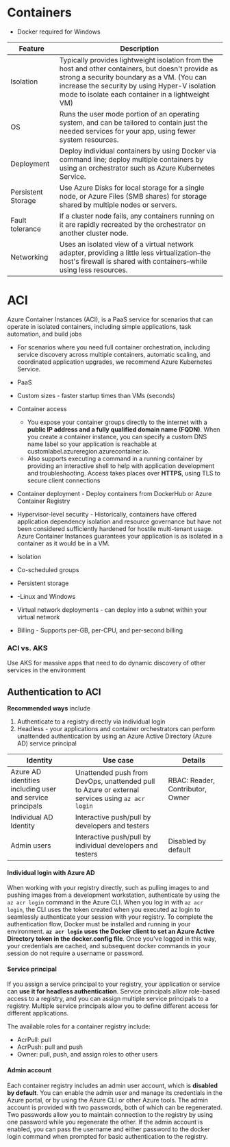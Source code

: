 # Containers 
- Docker required for Windows

|  Feature 	|  Description 	|
|---	|---	|
| Isolation  	| Typically provides lightweight isolation from the host and other containers, but doesn't provide as strong a security boundary as a VM. (You can increase the security by using Hyper-V isolation mode to isolate each container in a lightweight VM) |
| OS 	| Runs the user mode portion of an operating system, and can be tailored to contain just the needed services for your app, using fewer system resources.|
| Deployment  	|  Deploy individual containers by using Docker via command line; deploy multiple containers by using an orchestrator such as Azure Kubernetes Service. 	|
| Persistent Storage  	| Use Azure Disks for local storage for a single node, or Azure Files (SMB shares) for storage shared by multiple nodes or servers.	|
| Fault tolerance   	| If a cluster node fails, any containers running on it are rapidly recreated by the orchestrator on another cluster node. |
| Networking  	| Uses an isolated view of a virtual network adapter, providing a little less virtualization–the host's firewall is shared with containers–while using less resources.|

# ACI

Azure Container Instances (ACI), is a PaaS service for scenarios that can operate in isolated containers, including simple applications, task automation, and build jobs
  - For scenarios where you need full container orchestration, including service discovery across multiple containers, automatic scaling, and coordinated application upgrades, we recommend Azure Kubernetes Service.

- PaaS 
- Custom sizes - faster startup times than VMs (seconds)
- Container access
    - You expose your container groups directly to the internet with a **public IP address and a fully qualified domain name (FQDN)**. When you create a container instance, you can specify a custom DNS name label so your application is reachable at customlabel.azureregion.azurecontainer.io.
    - Also supports executing a command in a running container by providing an interactive shell to help with application development and troubleshooting. Access takes places over **HTTPS**, using TLS to secure client connections
- Container deployment - Deploy containers from DockerHub or Azure Container Registry
- Hypervisor-level security - Historically, containers have offered application dependency isolation and resource governance but have not been considered sufficiently hardened for hostile multi-tenant usage. Azure Container Instances guarantees your application is as isolated in a container as it would be in a VM.
- Isolation
- Co-scheduled groups
- Persistent storage 
- -Linux and Windows 
- Virtual network deployments - can deploy into a subnet within your virtual network
- Billing - Supports per-GB, per-CPU, and per-second billing

### ACI vs. AKS
Use AKS for massive apps that need to do dynamic discovery of other services in the environment

## Authentication to ACI

**Recommended ways** include
1. Authenticate to a registry directly via individual login
2. Headless - your applications and container orchestrators can perform unattended authentication by using an Azure Active Directory (Azure AD) service principal

|  Identity 	| Use case  	| Details   	|
|---	|---	|---	|
| Azure AD identities including user and service principals  	|  Unattended push from DevOps, unattended pull to Azure or external services using `az acr login`	|   RBAC: Reader, Contributor, Owner	|
|  Individual AD Identity	| Interactive push/pull by developers and testers  	|   	|
| Admin users  	| Interactive push/pull by individual developers and testers  	|  Disabled by default 	|

#### Individual login with Azure AD
When working with your registry directly, such as pulling images to and pushing images from a development workstation, authenticate by using the `az acr login` command in the Azure CLI. When you log in with `az acr login`, the CLI uses the token created when you executed az login to seamlessly authenticate your session with your registry. To complete the authentication flow, Docker must be installed and running in your environment. **`az acr login` uses the Docker client to set an Azure Active Directory token in the docker.config file**. Once you've logged in this way, your credentials are cached, and subsequent docker commands in your session do not require a username or password.

#### Service principal

If you assign a service principal to your registry, your application or service can **use it for headless authentication**. Service principals allow role-based access to a registry, and you can assign multiple service principals to a registry. Multiple service principals allow you to define different access for different applications.

The available roles for a container registry include:
- AcrPull: pull
- AcrPush: pull and push
- Owner: pull, push, and assign roles to other users

#### Admin account

Each container registry includes an admin user account, which is **disabled by default**. You can enable the admin user and manage its credentials in the Azure portal, or by using the Azure CLI or other Azure tools. The admin account is provided with two passwords, both of which can be regenerated. Two passwords allow you to maintain connection to the registry by using one password while you regenerate the other. If the admin account is enabled, you can pass the username and either password to the docker login command when prompted for basic authentication to the registry.
